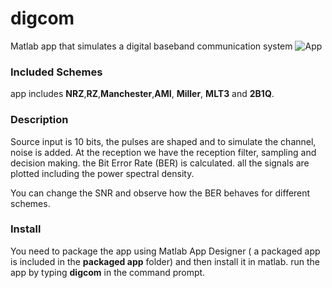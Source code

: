 # digcom
Matlab app that simulates a digital baseband communication system
![App](https://user-images.githubusercontent.com/61466717/78936272-8dcad580-7aae-11ea-8dba-599824244a80.PNG)


### Included Schemes
app includes **NRZ**,**RZ**,**Manchester**,**AMI**, **Miller**, **MLT3** and **2B1Q**.

### Description
Source input is 10 bits, the pulses are shaped and to simulate the channel, noise is added. 
At the reception we have the reception filter, sampling and decision making. 
the Bit Error Rate (BER) is calculated. all the signals are plotted including the power spectral density.

You can change the SNR and observe how the BER behaves for different schemes.  

### Install
You need to package the app using Matlab App Designer ( a packaged app is included in the **packaged app** folder) and then install it in matlab.
run the app by typing **digcom** in the command prompt.
